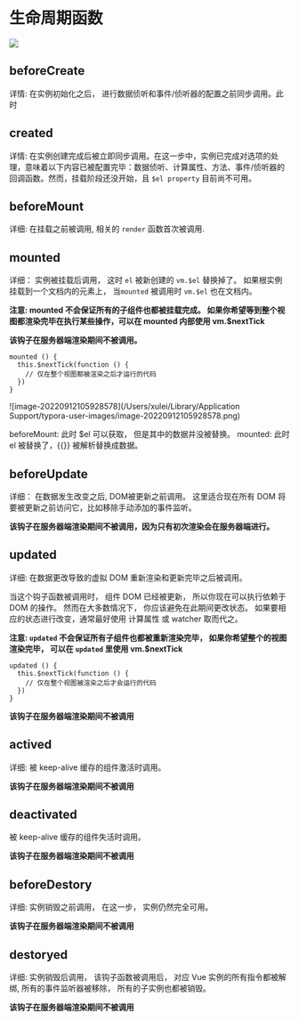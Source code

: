# 生命周期函数

![](https://v2.cn.vuejs.org/images/lifecycle.png)

## beforeCreate

详情: 在实例初始化之后， 进行数据侦听和事件/侦听器的配置之前同步调用。此时


## created

详情: 在实例创建完成后被立即同步调用。在这一步中，实例已完成对选项的处理，意味着以下内容已被配置完毕：数据侦听、计算属性、方法、事件/侦听器的回调函数。然而，挂载阶段还没开始，且 `$el property` 目前尚不可用。

## beforeMount

详细: 在挂载之前被调用, 相关的 `render` 函数首次被调用.

## mounted

详细： 实例被挂载后调用， 这时 `el` 被新创建的 `vm.$el` 替换掉了。 如果根实例挂载到一个文档内的元素上， 当`mounted` 被调用时 `vm.$el` 也在文档内。

<b>注意: mounted 不会保证所有的子组件也都被挂载完成。 如果你希望等到整个视图都渲染完毕在执行某些操作，可以在 mounted 内部使用 vm.$nextTick</b>

<b>该钩子在服务器端渲染期间不被调用。</b>
```
mounted () {
  this.$nextTick(function () {
    // 仅在整个视图都被渲染之后才运行的代码
  })
}
```

![image-20220912105928578](/Users/xulei/Library/Application Support/typora-user-images/image-20220912105928578.png)

beforeMount: 此时 $el 可以获取， 但是其中的数据并没被替换。
mounted: 此时 el 被替换了，{{}} 被解析替换成数据。

## beforeUpdate

详细： 在数据发生改变之后, DOM被更新之前调用。 这里适合现在所有 DOM 将要被更新之前访问它，比如移除手动添加的事件监听。

<b>该钩子在服务器端渲染期间不被调用，因为只有初次渲染会在服务器端进行。</b>

## updated

详细: 在数据更改导致的虚拟 DOM 重新渲染和更新完毕之后被调用。

当这个钩子函数被调用时， 组件 DOM 已经被更新， 所以你现在可以执行依赖于 DOM 的操作。 然而在大多数情况下， 你应该避免在此期间更改状态。 如果要相应的状态进行改变，通常最好使用 计算属性 或 watcher 取而代之。

<b>注意: `updated` 不会保证所有子组件也都被重新渲染完毕， 如果你希望整个的视图渲染完毕， 可以在 `updated` 里使用 vm.$nextTick</b>

```
updated () {
  this.$nextTick(function () {
    // 仅在整个视图被渲染之后才会运行的代码
  })
}
```
<b>该钩子在服务器端渲染期间不被调用</b>

## actived 

详细: 被 keep-alive 缓存的组件激活时调用。

<b>该钩子在服务器端渲染期间不被调用</b>


## deactivated

被 keep-alive 缓存的组件失活时调用。

<b>该钩子在服务器端渲染期间不被调用</b>


## beforeDestory

详细: 实例销毁之前调用， 在这一步， 实例仍然完全可用。

<b>该钩子在服务器端渲染期间不被调用</b>

## destoryed

详细: 实例销毁后调用， 该钩子函数被调用后， 对应 Vue 实例的所有指令都被解绑, 所有的事件监听器被移除， 所有的子实例也都被销毁。

<b>该钩子在服务器端渲染期间不被调用</b>

